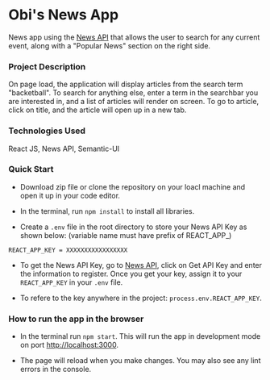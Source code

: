 # Obi's News App

News app using the [News API](https://newsapi.org/) that allows the user to search for any current event, along with a "Popular News" section on the right side.

### Project Description

On page load, the application will display articles from the search term "backetball". To search for anything else, enter a term in the searchbar you are interested in, and a list of articles will render on screen. To go to article, click on title, and the article will open up in a new tab.

### Technologies Used

React JS, News API, Semantic-UI

### Quick Start

- Download zip file or clone the repository on your loacl machine and open it up in your code editor.

- In the terminal, run `npm install` to install all libraries.

- Create a `.env` file in the root directory to store your News API Key as shown below:
(variable name must have prefix of REACT_APP_)

`REACT_APP_KEY = XXXXXXXXXXXXXXXXX`

- To get the News API Key, go to [News API](https://newsapi.org/), click on Get API Key and enter the information to register. Once you get your key, assign it to your `REACT_APP_KEY` in your `.env` file.

- To refere to the key anywhere in the project: `process.env.REACT_APP_KEY`.

### How to run the app in the browser

- In the terminal run `npm start`. This will run the app in development mode on port [http://localhost:3000](http://localhost:3000).

- The page will reload when you make changes. You may also see any lint errors in the console.
